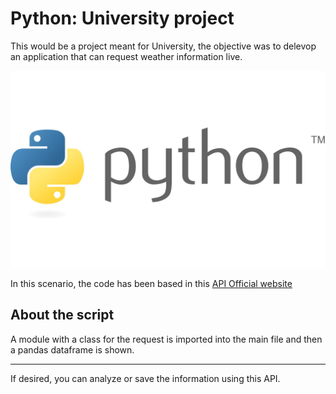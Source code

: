 # Python: University project

This would be a project meant for University, the objective was to delevop an application that can request weather information live. 

!["Image"](logo.jpg)

In this scenario, the code has been based in this [API Official website](https://open-meteo.com/en/docs)

## About the script

A module with a class for the request is imported into the main file and then a pandas dataframe is shown.

---

If desired, you can analyze or save the information using this API.